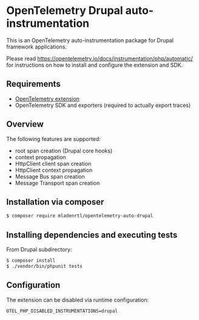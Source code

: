 # OpenTelemetry Drupal auto-instrumentation

This is an OpenTelemetry auto-instrumentation package for Drupal framework applications.

Please read https://opentelemetry.io/docs/instrumentation/php/automatic/ for instructions on how to
install and configure the extension and SDK.

## Requirements

* [OpenTelemetry extension](https://opentelemetry.io/docs/instrumentation/php/automatic/#installation)
* OpenTelemetry SDK and exporters (required to actually export traces)

## Overview
The following features are supported:
* root span creation (Drupal core hooks)
* context propagation
* HttpClient client span creation
* HttpClient context propagation
* Message Bus span creation
* Message Transport span creation

## Installation via composer

```bash
$ composer require mladenrtl/opentelemetry-auto-drupal
```

## Installing dependencies and executing tests

From Drupal subdirectory:

```bash
$ composer install
$ ./vendor/bin/phpunit tests
```

## Configuration
The extension can be disabled via runtime configuration:

```shell
OTEL_PHP_DISABLED_INSTRUMENTATIONS=drupal
```



